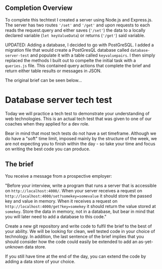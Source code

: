 
## Completion Overview

To complete this techtest I created a server using Node.js and Express.js. The server has two routes `'/set'` and `'/get'` and upon requests to each reads the request.query and either saves (`'/set'`) the data to a locally declared variable (`let keyValueData`) or returns (`'/get'`) said variable.

UPDATED:
Adding a database, I decided to go with PostGreSQL. I added a migration file that would create a PostGresQL database called `database-server-test` and populate it with a table called `keyvaluepairs`. I then simply replaced the methods I built out to compelte the initial task with a `queries.js` file. This contained query actions that complete the brief and return either table results or messages in JSON.


The original brief can be seen below...

# Database server tech test

Today we will practice a tech test to demonstrate your understanding of web technologies. This is an actual tech test that was given to one of our coaches when they applied for a dev role.

Bear in mind that most tech tests do not have a set timeframe. Although we do have a "soft" time limit, imposed mainly by the structure of the week, we are not expecting you to finish within the day - so take your time and focus on writing the best code you can produce.

## The brief

You receive a message from a prospective employer:

"Before your interview, write a program that runs a server that is accessible on `http://localhost:4000/`. When your server receives a request on `http://localhost:4000/set?somekey=somevalue` it should store the passed key and value in memory. When it receives a request on `http://localhost:4000/get?key=somekey` it should return the value stored at `somekey`. Store the data in memory, not in a database, but bear in mind that you will later need to add a database to this code."

Create a new git repository and write code to fulfil the brief to the best of your ability. We will be looking for clean, well tested code in your choice of technology. In addition, the last sentence of the brief implies that you should consider how the code could easily be extended to add an as-yet-unknown data store.

If you still have time at the end of the day, you can extend the code by adding a data store of your choice.
